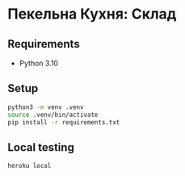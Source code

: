 # Пекельна Кухня: Склад

## Requirements

- Python 3.10

## Setup

```bash
python3 -m venv .venv
source .venv/bin/activate
pip install -r requirements.txt
```

## Local testing

```bash
heroku local
```
